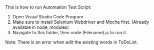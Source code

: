 This is how to run Automation Test Script:
1. Open Visual Studio Code Program
2. Make sure to install Selenium Webdriver and Mocha first. (Already available in node_modules)
3. Navigate to this folder, then node (Filename).js to run it.

Note: There is an error when edit the existing words in ToDoList.

